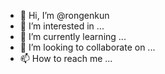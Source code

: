 - 👋 Hi, I’m @rongenkun
- 👀 I’m interested in ...
- 🌱 I’m currently learning ...
- 💞️ I’m looking to collaborate on ...
- 📫 How to reach me ...

<!---
rongenkun/rongenkun is a ✨ special ✨ repository because its `README.md` (this file) appears on your GitHub profile.
You can click the Preview link to take a look at your changes.
--->
